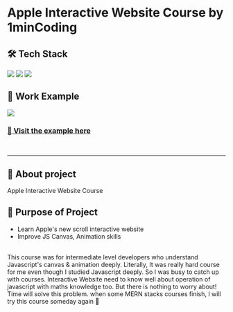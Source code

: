 <!-- @format -->

# Apple Interactive Website Course by 1minCoding

## 🛠 Tech Stack

<img src="https://img.shields.io/badge/HTML5-E34F26.svg?&style=for-the-badge&logo=HTML5&logoColor=white" />

<img src="https://img.shields.io/badge/CSS3-1572B6.svg?&style=for-the-badge&logo=CSS3&logoColor=white" />

 <img src="https://img.shields.io/badge/javascript-F7DF1E.svg?&style=for-the-badge&logo=javascript&logoColor=black" />

</br>

## 🔎 Work Example

<img src='./work_example.gif'>

### [💾 Visit the example here](https://topgun0415.github.io/apple-website-1mincoding/)

<br>

---

## 💫 About project

Apple Interactive Website Course

## 💫 Purpose of Project

- Learn Apple's new scroll interactive website
- Improve JS Canvas, Animation skills

</br>
This course was for intermediate level developers who  understand Javascript's canvas & animation deeply. Literally, It was really hard course for me even though I studied Javascript deeply. So I was busy to catch up with courses. Interactive Website need to know well about operation of javascript with maths knowledge too. But there is nothing to worry about! Time will solve this problem. when some MERN stacks courses finish, I will try this course someday again 🤣
